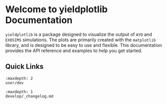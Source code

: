 # Welcome to yieldplotlib Documentation

`yieldplotlib` is a package designed to visualize the output of `AYO` and
`EXOSIMS` simulations. The plots are primarily created with the `matplotlib`
library, and is designed to be easy to use and flexible. This documentation
provides the API reference and examples to help you get started.

## Quick Links

```{toctree}
:maxdepth: 2
user/dev
```
```{toctree}
:maxdepth: 1
develop/_changelog.md
```
